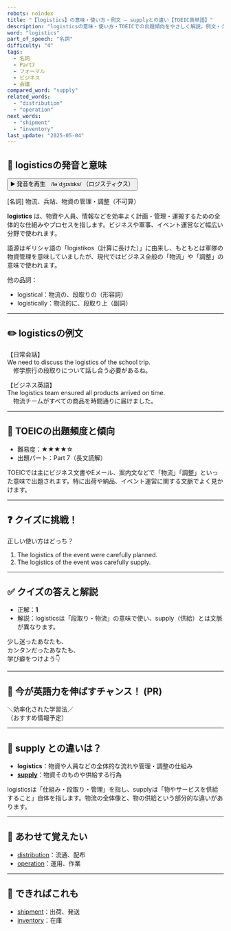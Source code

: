 ```yaml
---
robots: noindex
title: "【logistics】の意味・使い方・例文 ― supplyとの違い【TOEIC英単語】"
description: "logisticsの意味・使い方・TOEICでの出題傾向をやさしく解説。例文・クイズ付きでsupplyとの違いもわかりやすく学べます。"
word: "logistics"
part_of_speech: "名詞"
difficulty: "4"
tags:
  - 名詞
  - Part7
  - フォーマル
  - ビジネス
  - 会議
compared_word: "supply"
related_words:
  - "distribution"
  - "operation"
next_words:
  - "shipment"
  - "inventory"
last_update: "2025-05-04"
---
```


## 🔰 logisticsの発音と意味

<button class="play-audio" onclick="playTTS('logistics')">
  <span class="play-audio-main">
    ▶️ 発音を再生　/ləˈdʒɪstɪks/
  </span>
  <span class="play-audio-sub">
    （ロジスティクス）
  </span>
</button>

[名詞] 物流、兵站、物資の管理・調整（不可算）

**logistics** は、物資や人員、情報などを効率よく計画・管理・運搬するための全体的な仕組みやプロセスを指します。ビジネスや軍事、イベント運営など幅広い分野で使われます。

語源はギリシャ語の「logistikos（計算に長けた）」に由来し、もともとは軍隊の物資管理を意味していましたが、現代ではビジネス全般の「物流」や「調整」の意味で使われます。

他の品詞：  
- logistical：物流の、段取りの（形容詞）
- logistically：物流的に、段取り上（副詞）

---

## ✏️ logisticsの例文

【日常会話】  
We need to discuss the logistics of the school trip.  
　修学旅行の段取りについて話し合う必要があるね。

【ビジネス英語】  
The logistics team ensured all products arrived on time.  
　物流チームがすべての商品を時間通りに届けました。

---

## 🎯 TOEICの出題頻度と傾向

- 難易度：★★★★☆
- 出題パート：Part 7（長文読解）

TOEICでは主にビジネス文書やEメール、案内文などで「物流」「調整」といった意味で出題されます。特に出荷や納品、イベント運営に関する文脈でよく見かけます。

---

## ❓ クイズに挑戦！

正しい使い方はどっち？

1. The logistics of the event were carefully planned.  
2. The logistics of the event was carefully supply.

---

## ✅ クイズの答えと解説

- 正解：**1**
- 解説：logisticsは「段取り・物流」の意味で使い、supply（供給）とは文脈が異なります。

少し迷ったあなたも、  
カンタンだったあなたも、  
学び癖をつけよう👇️

---

## 🚀 今が英語力を伸ばすチャンス！ (PR)

<div class="info-center">
＼効率化された学習法／<br>  
（おすすめ情報予定）
</div>

---

## 🤔  supply との違いは？

- **logistics**：物資や人員などの全体的な流れや管理・調整の仕組み
- **[supply](/word/supply)**：物資そのものや供給する行為

logisticsは「仕組み・段取り・管理」を指し、supplyは「物やサービスを供給すること」自体を指します。物流の全体像と、物の供給という部分的な違いがあります。

---

## 🧩 あわせて覚えたい

- [distribution](/word/distribution)：流通、配布
- [operation](/word/operation)：運用、作業

---

## 📖 できればこれも

- [shipment](/word/shipment)：出荷、発送
- [inventory](/word/inventory)：在庫

<!-- cvid: aid28_bid40 -->
